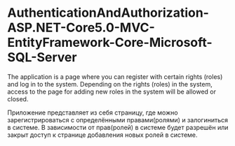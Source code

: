 # AuthenticationAndAuthorization-ASP.NET-Core5.0-MVC-EntityFramework-Core-Microsoft-SQL-Server

The application is a page where you can register with certain rights (roles) and log in to the system. Depending on the rights (roles) in the system, access to the page for adding new roles in the system will be allowed or closed.

Приложение представляет из себя страницу, где можно зарегистрироваться с определёнными правами(ролями) и залогиниться в системе. В зависимости от прав(ролей) в системе будет разрешён или закрыт доступ к странице добавления новых ролей в системе.

